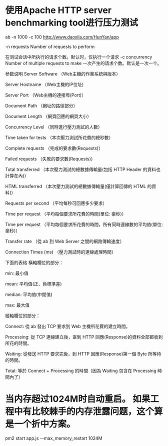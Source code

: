 # 使用Apache HTTP server benchmarking tool进行压力测试
ab -n 1000 -c 100  http://www.daoxila.com/HunYan/app

 -n requests     Number of requests to perform

在测试会话中所执行的请求个数。默认时，仅执行一个请求
-c concurrency Number of multiple requests to make
一次产生的请求个数。默认是一次一个。 

参数说明
Server Software         （Web主機的作業系統與版本）

Server Hostname         （Web主機的IP位址)

Server Port             （Web主機的連接埠(Port)）

Document Path           （網址的路徑部分）

Document Length         （網頁回應的網頁大小）

Concurrency Level       （同時進行壓力測試的人數）

Time taken for tests    （本次壓力測試所花費的總秒數）

Complete requests       （完成的要求數(Requests)）

Failed requests         （失敗的要求數(Requests)）

Total transferred       （本次壓力測試的總數據傳輸量(包括 HTTP Header 的資料也計算在內)）

HTML transferred        （本次壓力測試的總數據傳輸量(僅計算回傳的 HTML 的資料)）

Requests per second     （平均每秒可回應多少要求）

Time per request        （平均每個要求所花費的時間(單位: 豪秒)）

Time per request        （平均每個要求所花費的時間，所有同時連線數的平均值(單位: 豪秒)）

Transfer rate           （從 ab 到 Web Server 之間的網路傳輸速度）

Connection Times (ms)   （壓力測試時的連線處理時間）

下面的表格
橫軸欄位的部分：

min:      最小值

mean:     平均值(正、負標準差)

median:   平均值(中間值)

max:      最大值

縱軸欄位的部分：

Connect:       從 ab 發出 TCP 要求到 Web 主機所花費的建立時間。

Processing:    從 TCP 連線建立後，直到 HTTP 回應(Response)的資料全部都收到所花的時間。

Waiting:       從發送 HTTP 要求完後，到 HTTP 回應(Response)第一個 Byte 所等待的時間。

Total:         等於 Connect + Processing 的時間（因為 Waiting 包含在 Processing 時間內了）

# 当内存超过1024M时自动重启。 如果工程中有比较棘手的内存泄露问题，这个算是一个折中方案。
pm2 start app.js --max_memory_restart 1024M 

